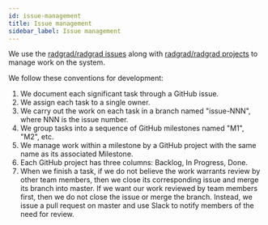 ```yaml
---
id: issue-management
title: Issue management
sidebar_label: Issue management
---
```


We use the [radgrad/radgrad issues](https://github.com/radgrad/radgrad/issues) along with [radgrad/radgrad projects](https://github.com/radgrad/radgrad/projects) to manage work on the system.

We follow these conventions for development:

1. We document each significant task through a GitHub issue. 
2. We assign each task to a single owner.
3. We carry out the work on each task in a branch named "issue-NNN", where NNN is the issue number.
4. We group tasks into a sequence of GitHub milestones named "M1", "M2", etc.
5. We manage work within a milestone by a GitHub project with the same name as its associated Milestone. 
6. Each GitHub project has three columns: Backlog, In Progress, Done.
7. When we finish a task, if we do not believe the work warrants review by other team members, then we close its corresponding issue and merge its branch into master. If we want our work reviewed by team members first, then we do not close the issue or merge the branch. Instead, we issue a pull request on master and use Slack to notify members of the need for review.


